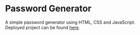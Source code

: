 # Password Generator
A simple password generator using HTML, CSS and JavaScript.<br />
Deployed project can be found [here](https://password-generator-riteshshukl4.netlify.app/?target=_blank).
